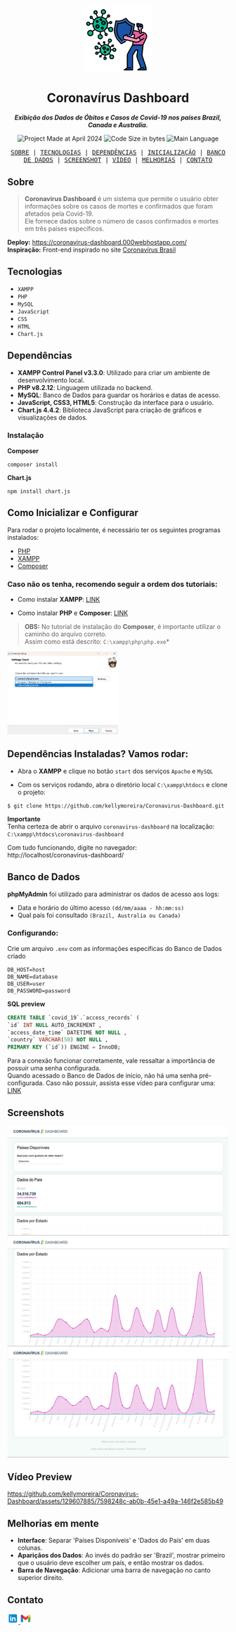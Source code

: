<p align="center">
<img src="readme-files/covid-19.png"  alt="Covid-19" width="30%"/>
</p>

<h1 align="center">
    Coronavírus Dashboard
</h1>

<p align="center">
   <b><i>Exibição dos Dados de Óbitos e Casos de Covid-19 nos países Brazil, Canada e Australia.</i></b><br>
</p>


<p align="center">
        <img alt="Project Made at April 2024" src="https://img.shields.io/badge/%20%20criação-abril%2F2024-be0ea3">
        <img alt="Code Size in bytes" src="https://img.shields.io/github/languages/code-size/kellymoreira/Coronavirus-Dashboard?color=25beae" />
	<img alt="Main Language" src="https://img.shields.io/github/languages/top/kellymoreira/Coronavirus-Dashboard?color=be0ea3"/>
      <!--  <img alt="Project Status" src="https://img.shields.io/badge/status-completed-25beae"> -->
</p>


<p align="center">
    <samp>
    <a href="#Sobre">SOBRE</a>
   | <a href="#Tecnologias">TECNOLOGIAS</a>
   | <a href="#Dependências">DEPENDÊNCIAS</a>
   | <a href="#Inicialização">INICIALIZAÇÃO</a>
   | <a href="#BD">BANCO DE DADOS</a>
   | <a href="#Screenshot">SCREENSHOT</a>
   | <a href="#Vídeo">VÍDEO</a>
   | <a href="#Melhorias">MELHORIAS</a>
   | <a href="#Contato">CONTATO</a>
     </samp>
</p>


<h2 id="Sobre">Sobre</h2>

>**Coronavirus Dashboard** é um sistema que permite o usuário obter informações sobre os casos de mortes e confirmados que foram afetados pela Covid-19. <br>
>Ele fornece dados sobre o número de casos confirmados e mortes em três países específicos. <br>

**Deploy:** https://coronavirus-dashboard.000webhostapp.com/ 
<br>
**Inspiração:** Front-end inspirado no site [Coronavírus Brasil](https://covid.saude.gov.br/)

<h2 id="Tecnologias">Tecnologias</h2>

- `XAMPP`
- `PHP`
- `MySQL`
- `JavaScript`
- `CSS`
- `HTML`
- `Chart.js`

<h2 id="Dependências">Dependências</h2>

- **XAMPP Control Panel v3.3.0**: Utilizado para criar um ambiente de desenvolvimento local.
- **PHP v8.2.12**: Linguagem utilizada no backend.
- **MySQL**: Banco de Dados para guardar os horários e datas de acesso.
- **JavaScript, CSS3, HTML5**: Construção da interface para o usuário.
- **Chart.js 4.4.2**: Biblioteca JavaScript para criação de gráficos e visualizações de dados.

### Instalação
**Composer**
````
composer install
````
**Chart.js**
````
npm install chart.js
````


<h2 id="Inicialização">Como Inicializar e Configurar</h2>

Para rodar o projeto localmente, é necessário ter os seguintes programas instalados:
- [PHP](https://www.php.net/)
- [XAMPP](https://www.apachefriends.org/index.html)
- [Composer](https://getcomposer.org/)

### Caso não os tenha, recomendo seguir a ordem dos tutoriais:
- Como instalar **XAMPP**:
   [LINK](https://www.youtube.com/watch?v=VCHXCusltqI)

- Como instalar **PHP** e **Composer**: 
   [LINK](https://www.youtube.com/watch?v=pS0U-PsXUlg)

>**OBS:**  No tutorial de instalação do **Composer**, é importante utilizar o caminho do arquivo correto. <br>
Assim como está descrito: `C:\xampp\php\php.exe`* <br>

<img src="readme-files/xampp-location.png"  alt="xampp" width="50%"/>


## Dependências Instaladas? Vamos rodar:
- Abra o **XAMPP** e clique no botão `start` dos serviços `Apache` e `MySQL`

- Com os serviços rodando, abra o diretório local `C:\xampp\htdocs` e clone o projeto:
````
$ git clone https://github.com/kellymoreira/Coronavirus-Dashboard.git
````
**Importante** 
<br>
Tenha certeza de abrir o arquivo `coronavirus-dashboard` na localização:
`C:\xampp\htdocs\coronavirus-dashboard`

Com tudo funcionando, digite no navegador: <br>
http://localhost/coronavirus-dashboard/



<h2 id="BD">Banco de Dados</h2>

**phpMyAdmin** foi utilizado para administrar os dados de acesso aos logs:
- Data e horário do último acesso `(dd/mm/aaaa - hh:mm:ss)`
- Qual país foi consultado `(Brazil, Australia ou Canada)`

### Configurando:

Crie um arquivo `.env` com as informações específicas do Banco de Dados criado
```
DB_HOST=host
DB_NAME=database
DB_USER=user
DB_PASSWORD=password
```

**SQL preview**
```sql
CREATE TABLE `covid_19`.`access_records` (
`id` INT NULL AUTO_INCREMENT , 
`access_date_time` DATETIME NOT NULL , 
`country` VARCHAR(50) NOT NULL , 
PRIMARY KEY (`id`)) ENGINE = InnoDB;
```




Para a conexão funcionar corretamente, vale ressaltar a importância de possuir uma senha configurada. <br>
Quando acessado o Banco de Dados de início, não há uma senha pré-configurada.
Caso não possuir, assista esse vídeo para configurar uma: [LINK](https://youtu.be/LltCLFxQ2Yk?si=LBwfhjo7HOrWLCBH)




<h2 id="Screenshots">Screenshots</h2>

<img src="readme-files/I-screenshot.png"  alt="xampp" width="100%"/>

<img src="readme-files/II-screenshot.png"  alt="xampp" width="100%"/>

<img src="readme-files/III-screenshot.png"  alt="xampp" width="100%"/>

<h2 id="Vídeo">Vídeo Preview</h2>

https://github.com/kellymoreira/Coronavirus-Dashboard/assets/129607885/7598248c-ab0b-45e1-a49a-146f2e585b49




<h2 id="Melhorias">Melhorias em mente</h2>

- **Interface**: Separar 'Países Disponíveis' e 'Dados do País' em duas colunas.
- **Apariçãos dos Dados**: Ao invés do padrão ser 'Brazil', mostrar primeiro que o usuário deve escolher um país, e então mostrar os dados.
- **Barra de Navegação**: Adicionar uma barra de navegação no canto superior direito.





<h2 id="Contato">Contato</h2>

<a href="https://www.linkedin.com/in/kelly-cristina-moreira/">
    <img src="readme-files/linkedin.png" alt="LinkedIn Icon" width="5%" />
</a>
<a href="mailto:kelly.moreira0510@gmail.com">
    <img src="readme-files/gmail.png" alt="Gmail Icon" width="5%" />
</a>
